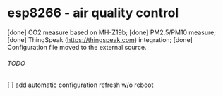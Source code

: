 # esp8266 - air quality control

[done] CO2 measure based on MH-Z19b;
[done] PM2.5/PM10 measure;
[done] ThingSpeak (https://thingspeak.com) integration;
[done] Configuration file moved to the external source.

###### TODO

[ ] add automatic configuration refresh w/o reboot
